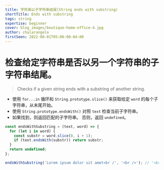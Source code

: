 ```yaml
---
title: 字符串以子字符串结尾(String ends with substring)
shortTitle: Ends with substring
tags: string
expertise: beginner
cover: blog_images/boutique-home-office-4.jpg
author: chalarangelo
firstSeen: 2022-08-01T05:00:00-04:00
---
```


# 检查给定字符串是否以另一个字符串的子字符串结尾。
> Checks if a given string ends with a substring of another string.

- 使用 `for...in` 循环和 `String.prototype.slice()` 来获取给定 `word` 的每个子字符串，从末尾开始。
- 使用 `String.prototype.endsWith()` 对照 `text` 检查当前子字符串。
- 如果找到，则返回匹配的子字符串。 否则，返回 `undefined`。

```js
const endsWithSubstring = (text, word) => {
  for (let i in word) {
    const substr = word.slice(0, i + 1);
    if (text.endsWith(substr)) return substr;
  }
  return undefined;
};
```

```js
endsWithSubstring('Lorem ipsum dolor sit amet<br /', '<br />'); // '<br /'
```
